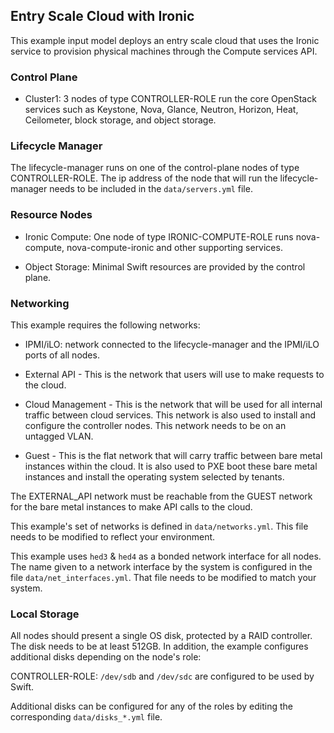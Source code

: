 <!--
(c) Copyright 2015 Hewlett Packard Enterprise Development LP
(c) Copyright 2017-2018 SUSE LLC

Licensed under the Apache License, Version 2.0 (the "License"); you may
not use this file except in compliance with the License. You may obtain
a copy of the License at

http://www.apache.org/licenses/LICENSE-2.0

Unless required by applicable law or agreed to in writing, software
distributed under the License is distributed on an "AS IS" BASIS, WITHOUT
WARRANTIES OR CONDITIONS OF ANY KIND, either express or implied. See the
License for the specific language governing permissions and limitations
under the License.
-->

## Entry Scale Cloud with Ironic

This example input model deploys an entry scale cloud that uses the Ironic
service to provision physical machines through the Compute services API.

### Control Plane

- Cluster1: 3 nodes of type CONTROLLER-ROLE run the core OpenStack
  services such as Keystone, Nova, Glance, Neutron, Horizon,
  Heat, Ceilometer, block storage, and object storage.

### Lifecycle Manager

  The lifecycle-manager runs on one of the control-plane nodes of type
  CONTROLLER-ROLE. The ip address of the node that will run the
  lifecycle-manager needs to be included in the `data/servers.yml` file.

### Resource Nodes

- Ironic Compute: One node of type IRONIC-COMPUTE-ROLE runs nova-compute,
  nova-compute-ironic and other supporting services.

- Object Storage: Minimal Swift resources are provided by the control plane.

### Networking

This example requires the following networks:

- IPMI/iLO: network connected to the lifecycle-manager and the IPMI/iLO ports
  of all nodes.

- External API - This is the network that users will use to make requests to
  the cloud.

- Cloud Management - This is the network that will be used for all internal
  traffic between cloud services. This network is also used to install and
  configure the controller nodes. This network needs to be on an untagged
  VLAN.

- Guest - This is the flat network that will carry traffic between bare metal
  instances within the cloud. It is also used to PXE boot these bare metal
  instances and install the operating system selected by tenants.

The EXTERNAL\_API network must be reachable from the GUEST network for the
bare metal instances to make API calls to the cloud.

This example's set of networks is defined in `data/networks.yml`.
This file needs to be modified to reflect your environment.

This example uses `hed3` & `hed4` as a bonded network interface for all nodes.
The name given to a network interface by the system is configured in the file
`data/net_interfaces.yml`. That file needs to be modified to match your
system.

### Local Storage

All nodes should present a single OS disk, protected by a RAID controller.
The disk needs to be at least 512GB. In addition, the example
configures additional disks depending on the node's role:

  CONTROLLER-ROLE: `/dev/sdb` and `/dev/sdc` are configured to be used by Swift.

Additional disks can be configured for any of the roles by editing the
corresponding `data/disks_*.yml` file.

